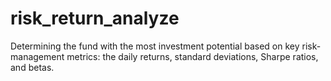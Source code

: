# risk_return_analyze
Determining the fund with the most investment potential based on key risk-management metrics: the daily returns, standard deviations, Sharpe ratios, and betas.
